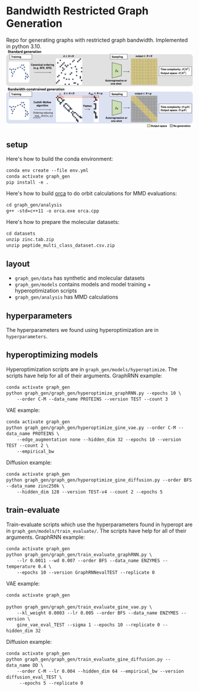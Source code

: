 # Bandwidth Restricted Graph Generation
Repo for generating graphs with restricted graph bandwidth.
Implemented in python 3.10.
![overview figure](./figures/overview_fig.png)

## setup
Here's how to build the conda environment:
```
conda env create --file env.yml
conda activate graph_gen
pip install -e .
```
Here's how to build [orca](https://github.com/thocevar/orca) to do orbit calculations for MMD evaluations:
```
cd graph_gen/analysis
g++ -std=c++11 -o orca.exe orca.cpp
```
Here's how to prepare the molecular datasets:
```
cd datasets
unzip zinc.tab.zip
unzip peptide_multi_class_dataset.csv.zip
```

## layout
- `graph_gen/data` has synthetic and molecular datasets
- `graph_gen/models` contains models and model training + hyperoptimization scripts
- `graph_gen/analysis` has MMD calculations

## hyperparameters
The hyperparameters we found using hyperoptimization are in `hyperparameters`.

## hyperoptimizing models
Hyperoptimization scripts are in `graph_gen/models/hyperoptimize`.
The scripts have help for all of their arguments.
GraphRNN example:
```
conda activate graph_gen
python graph_gen/graph_gen/hyperoptimize_graphRNN.py --epochs 10 \ 
    --order C-M --data_name PROTEINS --version TEST --count 3
```
VAE example:
```
conda activate graph_gen
python graph_gen/graph_gen/hyperoptimize_gine_vae.py --order C-M --data_name PROTEINS \
    --edge_augmentation none --hidden_dim 32 --epochs 10 --version TEST --count 2 \ 
    --empirical_bw
```
Diffusion example:
```
conda activate graph_gen
python graph_gen/graph_gen/hyperoptimize_gine_diffusion.py --order BFS --data_name zinc250k \ 
    --hidden_dim 128 --version TEST-v4 --count 2 --epochs 5
```

## train-evaluate
Train-evaluate scripts which use the hyperparameters found in hyperopt are in `graph_gen/models/train_evaluate/`.
The scripts have help for all of their arguments.
GraphRNN example:
```
conda activate graph_gen
python graph_gen/graph_gen/train_evaluate_graphRNN.py \ 
    --lr 0.0011 --wd 0.007 --order BFS --data_name ENZYMES --temperature 0.4 \ 
    --epochs 10 --version GraphRNNevalTEST --replicate 0
```
VAE example: 
```
conda activate graph_gen

python graph_gen/graph_gen/train_evaluate_gine_vae.py \ 
    --kl_weight 0.0003 --lr 0.005 --order BFS --data_name ENZYMES --version \ 
    gine_vae_eval_TEST --sigma 1 --epochs 10 --replicate 0 --hidden_dim 32
```
Diffusion example:
```
conda activate graph_gen
python graph_gen/graph_gen/train_evaluate_gine_diffusion.py --data_name DD \
    --order C-M --lr 0.004 --hidden_dim 64 --empirical_bw --version diffusion_eval_TEST \ 
     --epochs 5 --replicate 0
```
